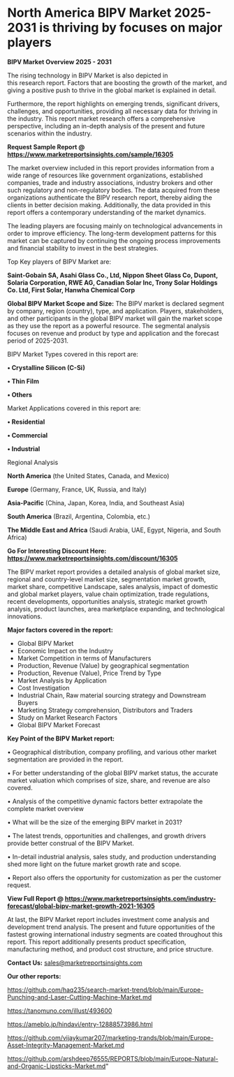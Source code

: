 # North America BIPV Market 2025-2031 is thriving by focuses on major players

<Strong> BIPV Market Overview 2025 - 2031</strong>

The rising technology in BIPV Market is also depicted in this research report. Factors that are boosting the growth of the market, and giving a positive push to thrive in the global market is explained in detail.

Furthermore, the report highlights on emerging trends, significant drivers, challenges, and opportunities, providing all necessary data for thriving in the industry. This report market research offers a comprehensive perspective, including an in-depth analysis of the present and future scenarios within the industry.

<strong>Request Sample Report @ <a href=https://www.marketreportsinsights.com/sample/16305>https://www.marketreportsinsights.com/sample/16305</a></strong>

The market overview included in this report provides information from a wide range of resources like government organizations, established companies, trade and industry associations, industry brokers and other such regulatory and non-regulatory bodies. The data acquired from these organizations authenticate the BIPV research report, thereby aiding the clients in better decision making. Additionally, the data provided in this report offers a contemporary understanding of the market dynamics.

The leading players are focusing mainly on technological advancements in order to improve efficiency. The long-term development patterns for this market can be captured by continuing the ongoing process improvements and financial stability to invest in the best strategies.

Top Key players of BIPV Market are:

<strong>Saint-Gobain SA, Asahi Glass Co., Ltd, Nippon Sheet Glass Co, Dupont, Solaria Corporation, RWE AG, Canadian Solar Inc, Trony Solar Holdings Co. Ltd, First Solar, Hanwha Chemical Corp</strong>

<strong><b>Global BIPV Market Scope and Size:</b></strong>
The BIPV market is declared segment by company, region (country), type, and application. Players, stakeholders, and other participants in the global BIPV market will gain the market scope as they use the report as a powerful resource. The segmental analysis focuses on revenue and product by type and application and the forecast period of 2025-2031.

BIPV Market Types covered in this report are:

<strong>• Crystalline Silicon (C-Si)

• Thin Film

• Others</strong>

Market Applications covered in this report are:

<strong>• Residential

• Commercial

• Industrial</strong> 

Regional Analysis

<strong>North America</strong> (the United States, Canada, and Mexico)

<strong>Europe</strong> (Germany, France, UK, Russia, and Italy)

<strong>Asia-Pacific</strong> (China, Japan, Korea, India, and Southeast Asia)

<strong>South America</strong> (Brazil, Argentina, Colombia, etc.)

<strong>The Middle East and Africa</strong> (Saudi Arabia, UAE, Egypt, Nigeria, and South Africa)

<strong>Go For Interesting Discount Here: <a href=https://www.marketreportsinsights.com/discount/16305>https://www.marketreportsinsights.com/discount/16305</a></strong>

The BIPV market report provides a detailed analysis of global market size, regional and country-level market size, segmentation market growth, market share, competitive Landscape, sales analysis, impact of domestic and global market players, value chain optimization, trade regulations, recent developments, opportunities analysis, strategic market growth analysis, product launches, area marketplace expanding, and technological innovations.

<strong><b>Major factors covered in the report:</b></strong>
<ul>
  <li>Global BIPV Market </li>
  <li>Economic Impact on the Industry</li>
  <li>Market Competition in terms of Manufacturers</li>
  <li>Production, Revenue (Value) by geographical segmentation</li>
  <li>Production, Revenue (Value), Price Trend by Type</li>
  <li>Market Analysis by Application</li>
  <li>Cost Investigation</li>
  <li>Industrial Chain, Raw material sourcing strategy and Downstream Buyers</li>
  <li>Marketing Strategy comprehension, Distributors and Traders</li>
  <li>Study on Market Research Factors</li>
  <li>Global BIPV Market Forecast</li>
</ul>

<strong><b>Key Point of the BIPV Market report:</b></strong>

• Geographical distribution, company profiling, and various other market segmentation are provided in the report.

• For better understanding of the global BIPV market status, the accurate market valuation which comprises of size, share, and revenue are also covered.

• Analysis of the competitive dynamic factors better extrapolate the complete market overview

• What will be the size of the emerging BIPV market in 2031?

• The latest trends, opportunities and challenges, and growth drivers provide better construal of the BIPV Market.

• In-detail industrial analysis, sales study, and production understanding shed more light on the future market growth rate and scope.

• Report also offers the opportunity for customization as per the customer request.

<strong><b>View Full Report @ <a href=https://www.marketreportsinsights.com/industry-forecast/global-bipv-market-growth-2021-16305>https://www.marketreportsinsights.com/industry-forecast/global-bipv-market-growth-2021-16305</a></b></strong>


At last, the BIPV Market report includes investment come analysis and development trend analysis. The present and future opportunities of the fastest growing international industry segments are coated throughout this report. This report additionally presents product specification, manufacturing method, and product cost structure, and price structure.

<strong>Contact Us:</strong>
sales@marketreportsinsights.com

<strong>Our other reports:</strong>

<a href=https://github.com/haq235/search-market-trend/blob/main/Europe-Punching-and-Laser-Cutting-Machine-Market.md>https://github.com/haq235/search-market-trend/blob/main/Europe-Punching-and-Laser-Cutting-Machine-Market.md</a>

<a href=https://tanomuno.com/illust/493600>https://tanomuno.com/illust/493600</a>

<a href=https://ameblo.jp/hindavi/entry-12888573986.html>https://ameblo.jp/hindavi/entry-12888573986.html</a>

<a href=https://github.com/vijaykumar207/marketing-trands/blob/main/Europe-Asset-Integrity-Management-Market.md>https://github.com/vijaykumar207/marketing-trands/blob/main/Europe-Asset-Integrity-Management-Market.md</a>

<a href=https://github.com/arshdeep76555/REPORTS/blob/main/Europe-Natural-and-Organic-Lipsticks-Market.md>https://github.com/arshdeep76555/REPORTS/blob/main/Europe-Natural-and-Organic-Lipsticks-Market.md</a>"
